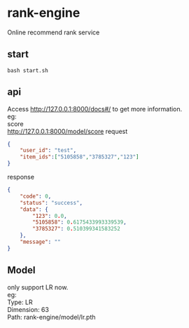 # rank-engine

Online recommend rank service

## start

```shell
bash start.sh
```

## api

Access http://127.0.0.1:8000/docs#/ to get more information.  
eg:  
score   
http://127.0.0.1:8000/model/score
request
```json
{
    "user_id": "test",
    "item_ids":["5105858","3785327","123"]
}
```
response
```json
{
    "code": 0,
    "status": "success",
    "data": {
        "123": 0.0,
        "5105858": 0.6175433993339539,
        "3785327": 0.510399341583252
    },
    "message": ""
}
```

## Model
only support LR now.  
eg:  
Type: LR  
Dimension: 63  
Path: rank-engine/model/lr.pth